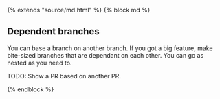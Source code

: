 {% extends "source/md.html" %}
{% block md %}

## Dependent branches

You can base a branch on another branch.  If you got a big feature, make bite-sized branches that are dependant on each other.  You can go as nested as you need to.

TODO: Show a PR based on another PR.

{% endblock %}
